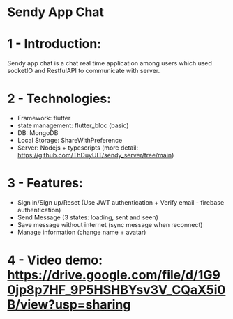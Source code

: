 # Sendy App Chat

# 1 - Introduction:
Sendy app chat is a chat real time application among users which used socketIO and RestfulAPI to communicate with server. 

# 2 - Technologies:
- Framework: flutter
- state management: flutter_bloc (basic)
- DB: MongoDB
- Local Storage: ShareWithPreference
- Server: Nodejs + typescripts (more detail: https://github.com/ThDuyUIT/sendy_server/tree/main)

# 3 - Features:
- Sign in/Sign up/Reset (Use JWT authentication + Verify email - firebase authentication)
- Send Message (3 states: loading, sent and seen)
- Save message without internet (sync message when reconnect)
- Manage information (change name + avatar)

# 4 - Video demo: https://drive.google.com/file/d/1G90jp8p7HF_9P5HSHBYsv3V_CQaX5i0B/view?usp=sharing
